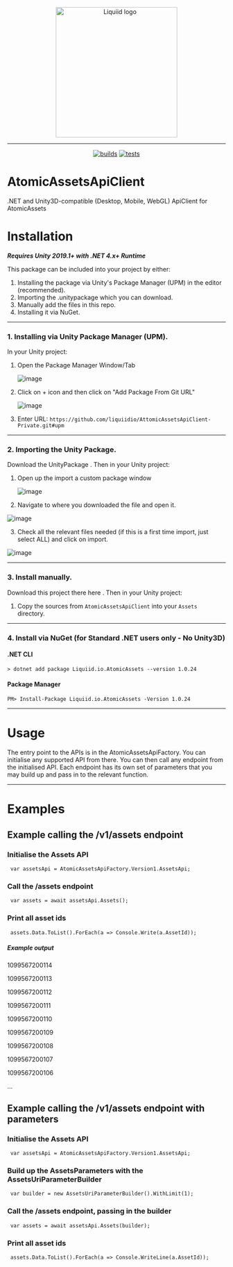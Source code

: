 <div align="center">
 <img src="https://avatars.githubusercontent.com/u/82725791?s=200&v=4" align="center"
     alt="Liquiid logo" width="280" height="300">
</div>

---

<div align="center">

[![builds](https://github.com/liquiidio/AtomicAssetsApiClient-Private/actions/workflows/dotnet-build.yml/badge.svg)](https://github.com/liquiidio/AtomicAssetsApiClient-Private/actions/workflows/dotnet-build.yml)
[![tests](https://github.com/liquiidio/AtomicAssetsApiClient-Private/actions/workflows/dotnet-test.yml/badge.svg)](https://github.com/liquiidio/AtomicAssetsApiClient-Private/actions/workflows/dotnet-test.yml)
       
</div>

# AtomicAssetsApiClient

.NET and Unity3D-compatible (Desktop, Mobile, WebGL) ApiClient for AtomicAssets


# Installation

**_Requires Unity 2019.1+ with .NET 4.x+ Runtime_**

This package can be included into your project by either:

 1. Installing the package via Unity's Package Manager (UPM) in the editor (recommended).
 2. Importing the .unitypackage which you can download.
 3. Manually add the files in this repo.
 4. Installing it via NuGet.
 
---

### 1. Installing via Unity Package Manager (UPM).
In your Unity project:
 1. Open the Package Manager Window/Tab

    ![image](https://user-images.githubusercontent.com/74650011/208429048-37e2277c-3e10-4794-97e7-3ec87f55f8c9.png)

 2. Click on + icon and then click on "Add Package From Git URL"

    ![image](https://user-images.githubusercontent.com/74650011/208429298-76fe1101-95f3-4ab0-bbd5-f0a32a1cc652.png)

 3. Enter URL:  `https://github.com/liquiidio/AttomicAssetsApiClient-Private.git#upm`
   
---
### 2. Importing the Unity Package.
Download the UnityPackage . Then in your Unity project:

 1. Open up the import a custom package window
    
    ![image](https://user-images.githubusercontent.com/74650011/208430044-caf91dd9-111e-4224-8441-95d116dbec3b.png)

 2. Navigate to where you downloaded the file and open it.
    
   ![image](https://user-images.githubusercontent.com/86061433/217043716-5b973473-4644-461b-af14-df8bf123a4b6.jpg)

    
 3. Check all the relevant files needed (if this is a first time import, just select ALL) and click on import.
   
   ![image](https://user-images.githubusercontent.com/86061433/217044240-12aeadc4-40ae-4624-9b98-4250eea73d33.jpg)


---

### 3. Install manually.
Download this project there here . Then in your Unity project:

 1. Copy the sources from `AtomicAssetsApiClient` into your `Assets` directory.

---

### 4. Install via NuGet (for Standard .NET users only - No Unity3D)

#### .NET CLI

`> dotnet add package Liquiid.io.AtomicAssets --version 1.0.24`

#### Package Manager

`PM> Install-Package Liquiid.io.AtomicAssets -Version 1.0.24`

---

 # Usage

 The entry point to the APIs is in the AtomicAssetsApiFactory. You can initialise any supported API from there.
 You can then call any endpoint from the initialised API.
 Each endpoint has its own set of parameters that you may build up and pass in to the relevant function.

---

 # Examples
 
 ## Example calling the /v1/assets endpoint
 ### Initialise the Assets API

     var assetsApi = AtomicAssetsApiFactory.Version1.AssetsApi;

 
 ### Call the /assets endpoint

     var assets = await assetsApi.Assets();

 
 ### Print all asset ids

     assets.Data.ToList().ForEach(a => Console.Write(a.AssetId));

 
 ##### Example output

1099567200114

1099567200113  

1099567200112  

1099567200111 

1099567200110  

1099567200109  

1099567200108 

1099567200107 

1099567200106  

...

 
 ## Example calling the /v1/assets endpoint with parameters
 ### Initialise the Assets API

     var assetsApi = AtomicAssetsApiFactory.Version1.AssetsApi;

 
 ### Build up the AssetsParameters with the AssetsUriParameterBuilder

     var builder = new AssetsUriParameterBuilder().WithLimit(1);

 
 ### Call the /assets endpoint, passing in the builder

     var assets = await assetsApi.Assets(builder);

 
 ### Print all asset ids

     assets.Data.ToList().ForEach(a => Console.WriteLine(a.AssetId));









